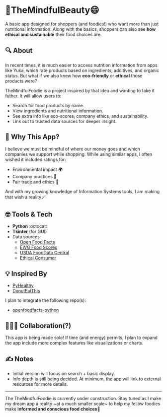 #  💄TheMindfulBeauty😄

A basic app designed for shoppers (and foodies!) who want more than just nutritional information. Along with the basics, shoppers can also see **how ethical and sustainable** their food choices are.

##  🔍 About

In recent times, it is much easier to access nutrition information from apps like Yuka, which rate products based on ingredients, additives, and organic status. But what if we also knew how **eco-friendly** or **ethical** those products were?

TheMindfulFoodie is a project inspired by that idea and wanting to take it futher. It will allow users to:

- Search for food products by name.
- View ingredients and nutritional information.
- See extra info like eco-scores, company ethics, and sustainability. 
- Link out to trusted data sources for deeper insight.

##  🤔 Why This App?

I believe we must be mindful of where our money goes and which companies we support while shopping. While using similar apps, I often wished it included ratings for:

- Environmental impact 🌍  
- Company practices 💼
- Fair trade and ethics 🤝 

And with my growing knowledge of Information Systems tools, I am making that wish a reality🪄

## 🤓 Tools & Tech

- **Python** :octocat:
- **Tkinter** (for GUI) 
- Data sources:  
  - [Open Food Facts](https://world.openfoodfacts.org)  
  - [EWG Food Scores](https://www.ewg.org/foodscores)  
  - [USDA FoodData Central](https://fdc.nal.usda.gov/)  
  - [Ethical Consumer](https://www.ethicalconsumer.org)

## 💡 Inspired By

- [PyHealthy](https://github.com/StaubDevLab/PyHealthy) 
- [DonutEatThis](https://github.com/michaelhtleung/DonutEatThis)

I plan to integrate the following repo(s):

- [openfoodfacts-python](https://github.com/VikkiTikki/openfoodfacts-python)

##  🧑‍🤝‍🧑 Collaboration(?)

This app is being made solo! If time (and energy) permits, I plan to expand the app include more complex features like visualizations or charts.

## ✍️ Notes

- Initial version will focus on search + basic display.
- Info depth is still being decided. At minimum, the app will link to external resources for more details.

---

The TheMindfulFoodie is currently under construction. Stay tuned as I make my dream app a reality ~at a much smaller scale~ to help my fellow foodies make **informed and conscious food choices**🫡
